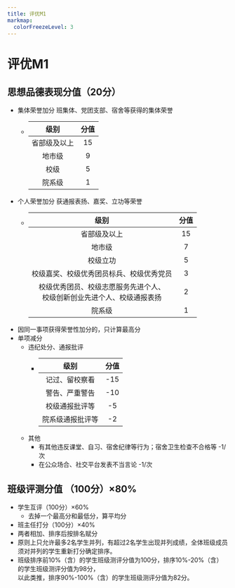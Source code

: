 ```yaml
---
title: 评优M1
markmap:
  colorFreezeLevel: 3
---
```

# 评优M1
## 思想品德表现分值（20分）
  - 集体荣誉加分 班集体、党团支部、宿舍等获得的集体荣誉
    - |级别|分值|
      |:---:|:---:|
      |省部级及以上|15|
      |地市级|9|
      |校级|5|
      |院系级|1|
  - 个人荣誉加分 获通报表扬、嘉奖、立功等荣誉
    - |级别|分值|
      |:---:|:---:|
      |省部级及以上|15|
      |地市级|7|
      |校级立功|5|
      |校级嘉奖、校级优秀团员标兵、校级优秀党员|3|
      |校级优秀团员、校级志愿服务先进个人、</br>校级创新创业先进个人、校级通报表扬|2|
      |院系级|1|
  - 因同一事项获得荣誉性加分的，只计算最高分
  - 单项减分 
    - 违纪处分、通报批评
      - |级别|分值|
        |:---:|:---:|
        |记过、留校察看|-15|
        |警告、严重警告|-10|
        |校级通报批评等|-5|
        |院系级通报批评等|-2|
    - 其他
      - 有其他违反课堂、自习、宿舍纪律等行为；宿舍卫生检查不合格等 -1/次
      - 在公众场合、社交平台发表不当言论 -1/次

## 班级评测分值 （100分）$\times$80% 
  - 学生互评（100分）$\times$60%
    - 去掉一个最高分和最低分，算平均分
  - 班主任打分（100分）$\times$40%
  - 两者相加、排序后按排名赋分
  - 原则上只允许最多2名学生并列，有超过2名学生出现并列成绩，全体班级成员须对并列的学生重新打分确定排序。
  - 班级排序前10%（含）的学生班级测评分值为100分，排序10%-20%（含）的学生班级测评分值为98分，</br>以此类推，排序90%-100%（含）的学生班级测评分值为82分。

